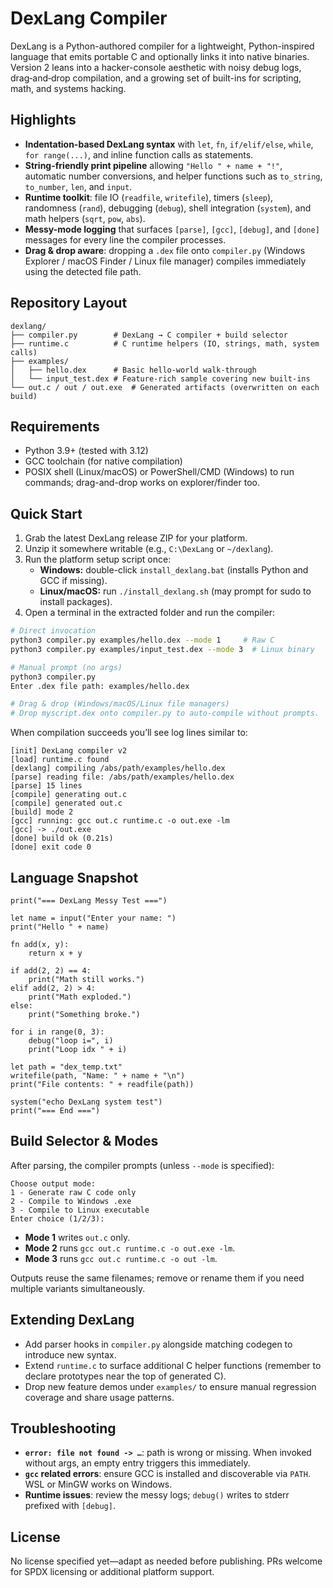 # DexLang Compiler 

DexLang is a Python-authored compiler for a lightweight, Python-inspired language that emits portable C and optionally links it into native binaries. Version 2 leans into a hacker-console aesthetic with noisy debug logs, drag‑and‑drop compilation, and a growing set of built-ins for scripting, math, and systems hacking.

## Highlights
- **Indentation-based DexLang syntax** with `let`, `fn`, `if/elif/else`, `while`, `for range(...)`, and inline function calls as statements.
- **String-friendly print pipeline** allowing `"Hello " + name + "!"`, automatic number conversions, and helper functions such as `to_string`, `to_number`, `len`, and `input`.
- **Runtime toolkit**: file IO (`readfile`, `writefile`), timers (`sleep`), randomness (`rand`), debugging (`debug`), shell integration (`system`), and math helpers (`sqrt`, `pow`, `abs`).
- **Messy-mode logging** that surfaces `[parse]`, `[gcc]`, `[debug]`, and `[done]` messages for every line the compiler processes.
- **Drag & drop aware**: dropping a `.dex` file onto `compiler.py` (Windows Explorer / macOS Finder / Linux file manager) compiles immediately using the detected file path.

## Repository Layout
```
dexlang/
├── compiler.py        # DexLang → C compiler + build selector
├── runtime.c          # C runtime helpers (IO, strings, math, system calls)
├── examples/
│   ├── hello.dex      # Basic hello-world walk-through
│   └── input_test.dex # Feature-rich sample covering new built-ins
└── out.c / out / out.exe  # Generated artifacts (overwritten on each build)
```

## Requirements
- Python 3.9+ (tested with 3.12)
- GCC toolchain (for native compilation)
- POSIX shell (Linux/macOS) or PowerShell/CMD (Windows) to run commands; drag-and-drop works on explorer/finder too.

## Quick Start
1. Grab the latest DexLang release ZIP for your platform.
2. Unzip it somewhere writable (e.g., `C:\DexLang` or `~/dexlang`).
3. Run the platform setup script once:
   - **Windows:** double-click `install_dexlang.bat` (installs Python and GCC if missing).
   - **Linux/macOS:** run `./install_dexlang.sh` (may prompt for sudo to install packages).
4. Open a terminal in the extracted folder and run the compiler:

```bash
# Direct invocation
python3 compiler.py examples/hello.dex --mode 1     # Raw C
python3 compiler.py examples/input_test.dex --mode 3  # Linux binary

# Manual prompt (no args)
python3 compiler.py
Enter .dex file path: examples/hello.dex

# Drag & drop (Windows/macOS/Linux file managers)
# Drop myscript.dex onto compiler.py to auto-compile without prompts.
```

When compilation succeeds you’ll see log lines similar to:

```
[init] DexLang compiler v2
[load] runtime.c found
[dexlang] compiling /abs/path/examples/hello.dex
[parse] reading file: /abs/path/examples/hello.dex
[parse] 15 lines
[compile] generating out.c
[compile] generated out.c
[build] mode 2
[gcc] running: gcc out.c runtime.c -o out.exe -lm
[gcc] -> ./out.exe
[done] build ok (0.21s)
[done] exit code 0
```

## Language Snapshot
```dex
print("=== DexLang Messy Test ===")

let name = input("Enter your name: ")
print("Hello " + name)

fn add(x, y):
    return x + y

if add(2, 2) == 4:
    print("Math still works.")
elif add(2, 2) > 4:
    print("Math exploded.")
else:
    print("Something broke.")

for i in range(0, 3):
    debug("loop i=", i)
    print("Loop idx " + i)

let path = "dex_temp.txt"
writefile(path, "Name: " + name + "\n")
print("File contents: " + readfile(path))

system("echo DexLang system test")
print("=== End ===")
```

## Build Selector & Modes
After parsing, the compiler prompts (unless `--mode` is specified):

```
Choose output mode:
1 - Generate raw C code only
2 - Compile to Windows .exe
3 - Compile to Linux executable
Enter choice (1/2/3):
```

- **Mode 1** writes `out.c` only.
- **Mode 2** runs `gcc out.c runtime.c -o out.exe -lm`.
- **Mode 3** runs `gcc out.c runtime.c -o out -lm`.

Outputs reuse the same filenames; remove or rename them if you need multiple variants simultaneously.

## Extending DexLang
- Add parser hooks in `compiler.py` alongside matching codegen to introduce new syntax.
- Extend `runtime.c` to surface additional C helper functions (remember to declare prototypes near the top of generated C).
- Drop new feature demos under `examples/` to ensure manual regression coverage and share usage patterns.

## Troubleshooting
- **`error: file not found -> …`**: path is wrong or missing. When invoked without args, an empty entry triggers this immediately.
- **`gcc` related errors**: ensure GCC is installed and discoverable via `PATH`. WSL or MinGW works on Windows.
- **Runtime issues**: review the messy logs; `debug()` writes to stderr prefixed with `[debug]`.

## License
No license specified yet—adapt as needed before publishing. PRs welcome for SPDX licensing or additional platform support.
